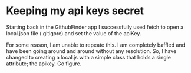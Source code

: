 # Keeping my api keys secret

Starting back in the GithubFinder app I successfully used fetch to open
a local.json file (.gitigore) and set the value of the apiKey. 

For some reason, I am unable to repeate this. I am completely baffled and have been going around and around without any resolution. So, I have changed to creating a local.js with a simple class that holds a single attribute; the apikey. Go figure. 